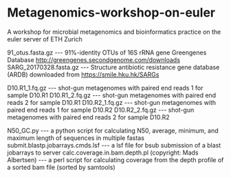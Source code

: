 # Metagenomics-workshop-on-euler
A workshop for microbial metagenomics and bioinformatics practice on the euler server of ETH Zurich


91_otus.fasta.gz         --- 91%-identity OTUs of 16S rRNA gene Greengenes Database  http://greengenes.secondgenome.com/downloads
SARG_20170328.fasta.gz   --- Structure antibiotic resistance gene database (ARDB) downloaded from https://smile.hku.hk/SARGs

D10.R1_1.fq.gz           --- shot-gun metagenomes with paired end reads 1 for sample D10.R1
D10.R1_2.fq.gz           --- shot-gun metagenomes with paired end reads 2 for sample D10.R1
D10.R2_1.fq.gz           --- shot-gun metagenomes with paired end reads 1 for sample D10.R2
D10.R2_2.fq.gz           --- shot-gun metagenomes with paired end reads 2 for sample D10.R2

N50_GC.py                --- a python script for calculating N50, average, minimum, and maximum length of sequences in multiple fastas
submit.blastp.jobarrays.cmds.lsf 
                         --- a lsf file for bsub submission of a blast jobarrays to server
calc.coverage.in.bam.depth.pl  (copyright: Mads Albertsen)
                         --- a perl script for calculating coverage from the depth profile of a sorted bam file (sorted by samtools)               
